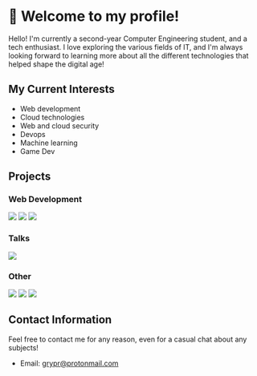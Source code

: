 # 👋 Welcome to my profile!

Hello! I'm currently a second-year Computer Engineering student, and a tech enthusiast. I love exploring the various fields of IT, and I'm always looking forward to learning more about all the different technologies that helped shape the digital age!

## My Current Interests
- Web development
- Cloud technologies
- Web and cloud security
- Devops
- Machine learning
- Game Dev

## Projects
### Web Development
<a href="https://github.com/GryPr/SOEN341"><img src="https://github-readme-stats.vercel.app/api/pin/?username=GryPr&repo=SOEN341" /></a>
<a href="https://github.com/GryPr/GoLang-To-Do-List"><img src="https://github-readme-stats.vercel.app/api/pin/?username=GryPr&repo=GoLang-To-Do-List" /></a>
<a href="https://github.com/GryPr/GoToDo-Angular-Frontend"><img src="https://github-readme-stats.vercel.app/api/pin/?username=GryPr&repo=GoToDo-Angular-Frontend" /></a>

### Talks
<a href="https://github.com/GryPr/TT-DockerK8S"><img src="https://github-readme-stats.vercel.app/api/pin/?username=GryPr&repo=TT-DockerK8S" /></a>

### Other
<a href="https://github.com/GryPr/ConU-GCS-Bot"><img src="https://github-readme-stats.vercel.app/api/pin/?username=GryPr&repo=ConU-GCS-Bot" /></a>
<a href="https://github.com/GryPr/RBLX-CryptoSim"><img src="https://github-readme-stats.vercel.app/api/pin/?username=GryPr&repo=RBLX-CryptoSim" /></a>
<a href="https://github.com/GryPr/Aura"><img src="https://github-readme-stats.vercel.app/api/pin/?username=GryPr&repo=Aura" /></a>

## Contact Information
Feel free to contact me for any reason, even for a casual chat about any subjects!
- Email: grypr@protonmail.com

